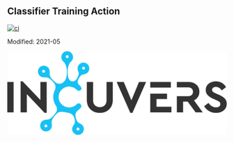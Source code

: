 ## Classifier Training Action
[![ci](https://github.com/Incuvers/train-classifier/actions/workflows/ci.yaml/badge.svg)](https://github.com/Incuvers/train-classifier/actions/workflows/ci.yaml)

Modified: 2021-05

![img](/docs/img/Incuvers-black.png)

